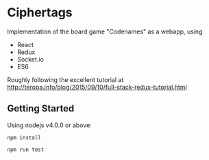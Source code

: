 Ciphertags
==========
Implementation of the board game "Codenames" as a webapp, using
 - React
 - Redux
 - Socket.io
 - ES6

Roughly following the excellent tutorial at http://teropa.info/blog/2015/09/10/full-stack-redux-tutorial.html

Getting Started
---------------
Using nodejs v4.0.0 or above:

`npm install`

`npm run test`
